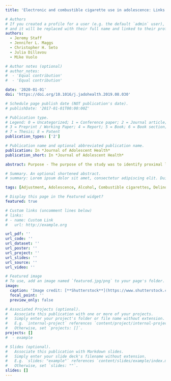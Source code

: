 ```yaml
---
title: 'Electronic and combustible cigarette use in adolescence: Links With adjustment, delinquency, and other substance use'

# Authors
# If you created a profile for a user (e.g. the default `admin` user), write the username (folder name) here
# and it will be replaced with their full name and linked to their profile.
authors:
  - Jeremy Staff
  - Jennifer L. Maggs
  - Christopher H. Seto
  - Julia Dillavou
  - Mike Vuolo

# Author notes (optional)
# author_notes:
#  - 'Equal contribution'
#  - 'Equal contribution'

date: '2020-01-01'
doi: 'https://doi.org/10.1016/j.jadohealth.2019.08.030'

# Schedule page publish date (NOT publication's date).
# publishDate: '2017-01-01T00:00:00Z'

# Publication type.
# Legend: 0 = Uncategorized; 1 = Conference paper; 2 = Journal article;
# 3 = Preprint / Working Paper; 4 = Report; 5 = Book; 6 = Book section;
# 7 = Thesis; 8 = Patent
publication_types: ['2']

# Publication name and optional abbreviated publication name.
publication: In *Journal of Adolescent Health*
publication_short: In *Journal of Adolescent Health*

abstract: Purpose - The purpose of the study was to identify proximal links between electronic cigarette (e-cigarette) use and numerous indicators of adjustment, delinquency, and other substance use in adolescence, beyond prior levels and confounders. Methods - The ongoing Millennium Cohort Study is a nationally representative, intergenerational, longitudinal study of children born 2000-2001 in the United Kingdom followed from birth to age 14 years (n = 11,564 adolescents and their parents). A series of ordinary least squares and logistic regressions compared 14-year-old e-cigarette only users to never users and to combustible/dual users on 10 measures of adjustment (school engagement, well-being, and self-esteem), delinquency (theft, vandalism, disorderly conduct, and graffitiing), and other substance use (frequent alcohol use, heavy drinking, and marijuana use). Controls included each outcome variable measured at age 11 years and prospectively assessed parent and child confounders (e.g., parent education, child externalizing and internalizing behaviors, cognitive test scores, gender, and race/ethnicity). Results - At age 14 years, e-cigarette only users (approximately 7% of youth) had a higher risk of adolescent adjustment problems, delinquent behavior, and substance use relative to nonusers (75% of youth), but lower risk relative to combustible cigarette/dual users (18% of youth), even after controlling for a host of childhood confounders. Conclusions - Positive links shown here between e-cigarette use and poor adjustment, delinquency, and other substance use in adolescence, coupled with accumulating evidence that e-cigarettes substantially increase youths' likelihood of combustible smoking, indicate that e-cigarettes are part of an emerging pattern of health-risk behaviors and poor adjustment for some youth.

# Summary. An optional shortened abstract.
# summary: Lorem ipsum dolor sit amet, consectetur adipiscing elit. Duis posuere tellus ac convallis placerat. Proin tincidunt magna sed ex sollicitudin condimentum.

tags: [Adjustment, Adolescence, Alcohol, Combustible cigarettes, Delinquency, E-cigarettes, Intergenerational studies, Longitudinal studies, Marijuana, Millennium Cohort Study]

# Display this page in the Featured widget?
featured: true

# Custom links (uncomment lines below)
# links:
# - name: Custom Link
#   url: http://example.org

url_pdf: ''
url_code: ''
url_dataset: ''
url_poster: ''
url_project: ''
url_slides: ''
url_source: ''
url_video: ''

# Featured image
# To use, add an image named `featured.jpg/png` to your page's folder.
image:
  caption: 'Image credit: [**Shutterstock**](https://www.shutterstock.com/)'
  focal_point: ''
  preview_only: false

# Associated Projects (optional).
#   Associate this publication with one or more of your projects.
#   Simply enter your project's folder or file name without extension.
#   E.g. `internal-project` references `content/project/internal-project/index.md`.
#   Otherwise, set `projects: []`.
projects: []
#  - example

# Slides (optional).
#   Associate this publication with Markdown slides.
#   Simply enter your slide deck's filename without extension.
#   E.g. `slides: "example"` references `content/slides/example/index.md`.
#   Otherwise, set `slides: ""`.
slides: []
---
```

